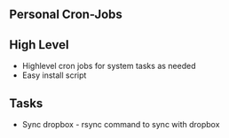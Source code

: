 Personal Cron-Jobs
-

High Level
-

-	Highlevel cron jobs for system tasks as needed
-	Easy install script

Tasks
-

-	Sync dropbox - rsync command to sync with dropbox 

